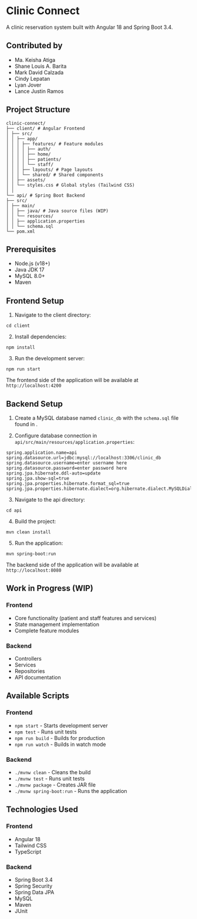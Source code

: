 # Clinic Connect

A clinic reservation system built with Angular 18 and Spring Boot 3.4.

## Contributed by
- Ma. Keisha Atiga
- Shane Louis A. Barita
- Mark David Calzada
- Cindy Lepatan
- Lyan Jover
- Lance Justin Ramos

## Project Structure
```
clinic-connect/
├── client/ # Angular Frontend
│ ├── src/
│ │ ├── app/
│ │ │ ├── features/ # Feature modules
│ │ │ │ ├── auth/
│ │ │ │ ├── home/
│ │ │ │ ├── patients/
│ │ │ │ └── staff/
│ │ │ ├── layouts/ # Page layouts
│ │ │ └── shared/ # Shared components
│ │ ├── assets/
│ │ └── styles.css # Global styles (Tailwind CSS)
│ │
└── api/ # Spring Boot Backend
├── src/
│ ├── main/
│ │ ├── java/ # Java source files (WIP)
│ │ └── resources/
│ │ ├── application.properties
│ │ └── schema.sql
└── pom.xml

```

## Prerequisites

- Node.js (v18+)
- Java JDK 17
- MySQL 8.0+
- Maven

## Frontend Setup

1. Navigate to the client directory:

```
cd client   
```

2. Install dependencies:

```
npm install
```

3. Run the development server:

```
npm run start
```

The frontend side of the application will be available at `http://localhost:4200`


## Backend Setup

1. Create a MySQL database named `clinic_db` with the `schema.sql` file found in .

2. Configure database connection in `api/src/main/resources/application.properties`:
```
spring.application.name=api
spring.datasource.url=jdbc:mysql://localhost:3306/clinic_db
spring.datasource.username=enter username here
spring.datasource.password=enter password here
spring.jpa.hibernate.ddl-auto=update
spring.jpa.show-sql=true
spring.jpa.properties.hibernate.format_sql=true
spring.jpa.properties.hibernate.dialect=org.hibernate.dialect.MySQLDialect
```

3. Navigate to the api directory:

```
cd api
``` 

4. Build the project:

```
mvn clean install
```

5. Run the application:

```
mvn spring-boot:run
```

The backend side of the application will be available at `http://localhost:8080`  

## Work in Progress (WIP)

### Frontend
- Core functionality (patient and staff features and services)
- State management implementation
- Complete feature modules


### Backend
- Controllers
- Services
- Repositories
- API documentation

## Available Scripts

### Frontend
- `npm start` - Starts development server
- `npm test` - Runs unit tests
- `npm run build` - Builds for production
- `npm run watch` - Builds in watch mode

### Backend
- `./mvnw clean` - Cleans the build
- `./mvnw test` - Runs unit tests
- `./mvnw package` - Creates JAR file
- `./mvnw spring-boot:run` - Runs the application

## Technologies Used

### Frontend
- Angular 18
- Tailwind CSS
- TypeScript

### Backend
- Spring Boot 3.4
- Spring Security
- Spring Data JPA
- MySQL
- Maven
- JUnit

